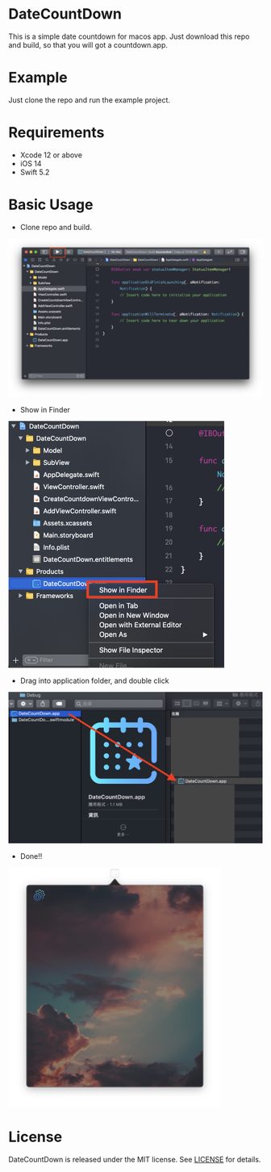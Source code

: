 # DateCountDown
This is a simple date countdown for macos app. Just download this repo and build, so that you will got a countdown.app.

# Example
Just clone the repo and run the example project.

# Requirements

- Xcode 12 or above
- iOS 14
- Swift 5.2

# Basic Usage
- Clone repo and build.
<img src="https://github.com/SabrinaJiang14/DateCountDown/blob/master/image/1.png">

- Show in Finder
<img src="https://github.com/SabrinaJiang14/DateCountDown/blob/master/image/2.png" width="428px" height="489px">

- Drag into application folder, and double click
<img src="https://github.com/SabrinaJiang14/DateCountDown/blob/master/image/3.png">

- Done!!
<img src="https://github.com/SabrinaJiang14/DateCountDown/blob/master/image/4.png" width="422px" height="475px">

# License

DateCountDown is released under the MIT license. See [LICENSE](https://github.com/SabrinaJiang14/DateCountDown/blob/master/LICENSE) for details.